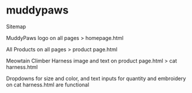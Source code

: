 # muddypaws

Sitemap

MuddyPaws logo on all pages > homepage.html

All Products on all pages > product page.html

Meowtain Climber Harness image and text on product page.html > cat harness.html

Dropdowns for size and color, and text inputs for quantity and embroidery on cat harness.html are functional
